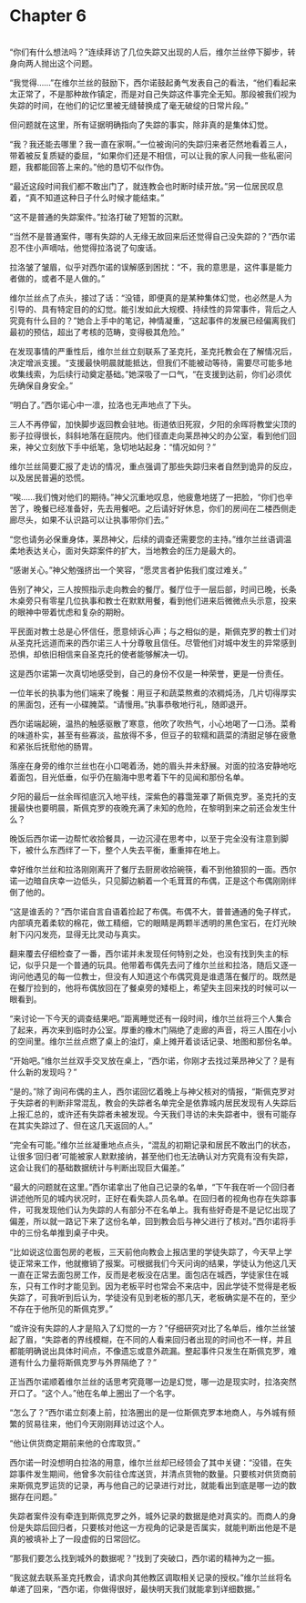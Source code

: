 # Chapter 6

<br>
“你们有什么想法吗？”连续拜访了几位失踪又出现的人后，维尔兰丝停下脚步，转身向两人抛出这个问题。

“我觉得……”在维尔兰丝的鼓励下，西尔诺鼓起勇气发表自己的看法，“他们看起来太正常了，不是那种故作镇定，而是对自己失踪这件事完全无知。那段被我们视为失踪的时间，在他们的记忆里被无缝替换成了毫无破绽的日常片段。”

但问题就在这里，所有证据明确指向了失踪的事实，除非真的是集体幻觉。

“我？我还能去哪里？我一直在家啊。”一位被询问的失踪归来者茫然地看着三人，带着被反复质疑的委屈，“如果你们还是不相信，可以让我的家人问我一些私密问题，我都能回答上来的。”他的恳切不似作伪。

“最近这段时间我们都不敢出门了，就连教会也时断时续开放。”另一位居民叹息着，“真不知道这种日子什么时候才能结束。”

“这不是普通的失踪案件。”拉洛打破了短暂的沉默。

“当然不是普通案件，哪有失踪的人无缘无故回来后还觉得自己没失踪的？”西尔诺忍不住小声嘀咕，他觉得拉洛说了句废话。

拉洛皱了皱眉，似乎对西尔诺的误解感到困扰：“不，我的意思是，这件事是能力者做的，或者不是人做的。”

维尔兰丝点了点头，接过了话：“没错，即便真的是某种集体幻觉，也必然是人为引导的、具有特定目的的幻觉。能引发如此大规模、持续性的异常事件，背后之人究竟有什么目的？”她合上手中的笔记，神情凝重，“这起事件的发展已经偏离我们最初的预估，超出了考核的范畴，变得极其危险。”

在发现事情的严重性后，维尔兰丝立刻联系了圣克托，圣克托教会在了解情况后，决定增派支援。“支援最快明晨就能抵达，但我们不能被动等待，需要尽可能多地收集线索，为后续行动奠定基础。”她深吸了一口气，“在支援到达前，你们必须优先确保自身安全。”

“明白了。”西尔诺心中一凛，拉洛也无声地点了下头。

三人不再停留，加快脚步返回教会驻地。街道依旧死寂，夕阳的余晖将教堂尖顶的影子拉得很长，斜斜地落在庭院内。他们径直走向莱昂神父的办公室，看到他们回来，神父立刻放下手中纸笔，急切地站起身：“情况如何？”

维尔兰丝简要汇报了走访的情况，重点强调了那些失踪归来者自然到诡异的反应，以及居民普遍的恐慌。

“唉……我们愧对他们的期待。”神父沉重地叹息，他疲惫地搓了一把脸，“你们也辛苦了，晚餐已经准备好，先去用餐吧。之后请好好休息，你们的房间在二楼西侧走廊尽头，如果不认识路可以让执事带你们去。”

“您也请务必保重身体，莱昂神父，后续的调查还需要您的主持。”维尔兰丝语调温柔地表达关心，面对失踪案件的扩大，当地教会的压力是最大的。

“感谢关心。”神父勉强挤出一个笑容，“愿灵言者护佑我们度过难关。”

告别了神父，三人按照指示走向教会的餐厅。餐厅位于一层后部，时间已晚，长条木桌旁只有零星几位执事和教士在默默用餐，看到他们进来后微微点头示意，投来的眼神中带着忧虑和复杂的期盼。

平民面对教士总是心怀信任，愿意倾诉心声；与之相似的是，斯佩克罗的教士们对从圣克托远道而来的西尔诺三人十分尊敬且信任。尽管他们对城中发生的异常感到恐惧，却依旧相信来自圣克托的使者能够解决一切。

这是西尔诺第一次真切地感受到，自己的身份不仅是一种荣誉，更是一份责任。

一位年长的执事为他们端来了晚餐：用豆子和蔬菜熬煮的浓稠炖汤，几片切得厚实的黑面包，还有一小碟腌菜。“请慢用。”执事恭敬地行礼，随即退开。

西尔诺端起碗，温热的触感驱散了寒意，他吹了吹热气，小心地喝了一口汤。菜肴的味道朴实，甚至有些寡淡，盐放得不多，但豆子的软糯和蔬菜的清甜足够在疲惫和紧张后抚慰他的肠胃。

落座在身旁的维尔兰丝也在小口喝着汤，她的眉头并未舒展。对面的拉洛安静地吃着面包，目光低垂，似乎仍在脑海中思考着下午的见闻和那份名单。

夕阳的最后一丝余晖彻底沉入地平线，深紫色的暮霭笼罩了斯佩克罗。圣克托的支援最快也要明晨，斯佩克罗的夜晚充满了未知的危险，在黎明到来之前还会发生什么？

晚饭后西尔诺一边帮忙收拾餐具，一边沉浸在思考中，以至于完全没有注意到脚下，被什么东西绊了一下，整个人失去平衡，重重摔在地上。

幸好维尔兰丝和拉洛刚刚离开了餐厅去厨房收拾碗筷，看不到他狼狈的一面。西尔诺一边暗自庆幸一边低头，只见脚边躺着一个毛茸茸的布偶，正是这个布偶刚刚绊倒了他的。

“这是谁丢的？”西尔诺自言自语着捡起了布偶。布偶不大，普普通通的兔子样式，内部填充着柔软的棉花，做工精细，它的眼睛是两颗半透明的黑色宝石，在灯光映射下闪闪发亮，显得无比灵动与真实。

翻来覆去仔细检查了一番，西尔诺并未发现任何特别之处，也没有找到失主的标记，似乎只是一个普通的玩具。他带着布偶先去问了维尔兰丝和拉洛，随后又逐一询问他遇见的每一位教士，但没有人知道这个布偶究竟是谁遗落在餐厅的。既然是在餐厅捡到的，他将布偶放回在了餐桌旁的矮柜上，希望失主回来找的时候可以一眼看到。

“来讨论一下今天的调查结果吧。”距离睡觉还有一段时间，维尔兰丝将三个人集合了起来，再次来到临时办公室。厚重的橡木门隔绝了走廊的声音，将三人围在小小的空间里。维尔兰丝点燃了桌上的油灯，桌上摊开着谈话记录、地图和那份名单。

“开始吧。”维尔兰丝双手交叉放在桌上，“西尔诺，你刚才去找过莱昂神父了？是有什么新的发现吗？”

“是的。”除了询问布偶的主人，西尔诺回忆着晚上与神父核对的情报，“斯佩克罗对于失踪者的判断非常混乱，教会的失踪者名单完全是依靠城内居民发现有人失踪后上报汇总的，或许还有失踪者未被发现。今天我们寻访的未失踪者中，很有可能存在其实失踪过了、但在这几天返回的人。”

“完全有可能。”维尔兰丝凝重地点点头，“混乱的初期记录和居民不敢出门的状态，让很多‘回归者’可能被家人默默接纳，甚至他们也无法确认对方究竟有没有失踪，这会让我们的基础数据统计与判断出现巨大偏差。”

“最大的问题就在这里。”西尔诺拿出了他自己记录的名单，“下午我在听一个回归者讲述他所见的城内状况时，正好在看失踪人员名单。在回归者的视角也存在失踪事件，可我发现他们认为失踪的人有部分不在名单上。我有些好奇是不是记忆出现了偏差，所以就一路记下来了这份名单，回到教会后与神父进行了核对。”西尔诺将手中的三份名单推到桌子中央。

“比如说这位面包房的老板，三天前他向教会上报店里的学徒失踪了，今天早上学徒正常来工作，他就撤销了报案。可根据我们今天问询的结果，学徒认为他这几天一直在正常去面包房工作，反而是老板没在店里。面包店在城西，学徒家住在城东，只有工作时才能见到。因为老板平时也常会不来店中，因此学徒不觉得是老板失踪了，可我听到后认为，学徒没有见到老板的那几天，老板确实是不在的，至少不存在于他所见的斯佩克罗。”

“或许没有失踪的人才是陷入了幻觉的一方？”仔细研究对比了名单后，维尔兰丝皱起了眉，“失踪者的界线模糊，在不同的人看来回归者出现的时间也不一样，并且都能明确说出具体时间点，不像遗忘或意外疏漏。整起事件只发生在斯佩克罗，难道有什么力量将斯佩克罗与外界隔绝了？”

正当西尔诺顺着维尔兰丝的话思考究竟哪一边是幻觉，哪一边是现实时，拉洛突然开口了。“这个人。”他在名单上圈出了一个名字。

“怎么了？”西尔诺立刻凑上前，拉洛圈出的是一位斯佩克罗本地商人，与外城有频繁的贸易往来，他们今天刚刚拜访过这个人。

“他让供货商定期前来他的仓库取货。”

西尔诺一时没想明白拉洛的用意，维尔兰丝却已经领会了其中关键：“没错，在失踪事件发生期间，他曾多次前往仓库送货，并清点货物的数量。只要核对供货商前来斯佩克罗运货的记录，再与他自己的记录进行对比，就能看出到底是哪一边的数据存在问题。”

失踪者案件没有牵连到斯佩克罗之外，城外记录的数据是绝对真实的。而商人的身份是失踪后回归者，只要核对他这一方视角的记录是否属实，就能判断出他是不是真的被填补上了一段虚假的日常回忆。

“那我们要怎么找到城外的数据呢？”找到了突破口，西尔诺的精神为之一振。

“我这就去联系圣克托教会，请求向其他教区调取相关记录的授权。”维尔兰丝将名单递了回来，“西尔诺，你做得很好，最快明天我们就能拿到详细数据。”
